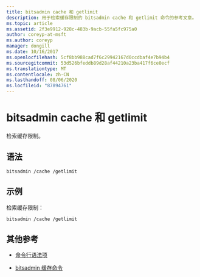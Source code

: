 ```yaml
---
title: bitsadmin cache 和 getlimit
description: 用于检索缓存限制的 bitsadmin cache 和 getlimit 命令的参考文章。
ms.topic: article
ms.assetid: 2f3e9912-928c-483b-9acb-55fa5fc975a0
author: coreyp-at-msft
ms.author: coreyp
manager: dongill
ms.date: 10/16/2017
ms.openlocfilehash: 5cf8bb988cad7f6c29942167d0ccdbaf4e7b94b4
ms.sourcegitcommit: 53d526bfeddb89d28af44210a23ba417f6ce0ecf
ms.translationtype: MT
ms.contentlocale: zh-CN
ms.lasthandoff: 08/06/2020
ms.locfileid: "87894761"
---
```

# <a name="bitsadmin-cache-and-getlimit"></a>bitsadmin cache 和 getlimit

检索缓存限制。

## <a name="syntax"></a>语法

```
bitsadmin /cache /getlimit
```

## <a name="examples"></a>示例

检索缓存限制：

```
bitsadmin /cache /getlimit
```

## <a name="additional-references"></a>其他参考

- [命令行语法项](command-line-syntax-key.md)

- [bitsadmin 缓存命令](bitsadmin-cache.md)
